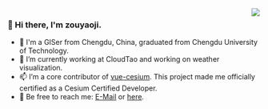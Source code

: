 <img src="https://github-stats.liuli.lol/api?username=zouyaoji&theme=vue&show_icons=true&include_all_commits=true&count_private=true" align="right">

### 👋 Hi there, I'm zouyaoji.

- 🌱 I'm a GISer from Chengdu, China, graduated from Chengdu University of Technology.
- 🔭 I’m currently working at CloudTao and working on weather visualization.
- 📫 I’m a core contributor of [vue-cesium](https://github.com/zouyaoji/vue-cesium). This project made me officially certified as a Cesium Certified Developer.
- 💬 Be free to reach me: [E-Mail](mailto:370681295@qq.com) or [here](https://github.com/zouyaoji/zouyaoji/issues).

<!--
**zouyaoji/zouyaoji** is a ✨ _special_ ✨ repository because its `README.md` (this file) appears on your GitHub profile.

Here are some ideas to get you started:

- 🔭 I’m currently working on ...
- 🌱 I’m currently learning ...
- 👯 I’m looking to collaborate on ...
- 🤔 I’m looking for help with ...
- 💬 Ask me about ...
- 📫 How to reach me: ...
- 😄 Pronouns: ...
- ⚡ Fun fact: ...
-->
